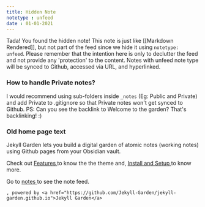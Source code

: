 ```yaml
---
title: Hidden Note
notetype : unfeed
date : 01-01-2021
---
```


Tada! You found the hidden note! This note is just like [[Markdown Rendered]], but not part of the feed since we hide it using `notetype: unfeed`. Please remember that the intention here is only to declutter the feed and not provide any 'protection' to the content. Notes with unfeed note type will be synced to Github, accessed via URL, and hyperlinked.

### How to handle Private notes?

I would recommend using sub-folders inside `_notes` (Eg: Public and Private) and add Private to .gitignore so that Private notes won't get synced to Github. PS: Can you see the backlink to Welcome to the garden? That's backlinking! :)

### Old home page text
Jekyll Garden lets you build a digital garden of atomic notes (working notes) using Github pages from your Obsidian vault.

 Check out <a href="../posts/how-to">Features </a> to know the the theme and, <a href="../posts/how-to"> Install and Setup </a> to know more.

 Go to <a href="../notes"> notes </a> to see the note feed.


```, powered by <a href="https://github.com/Jekyll-Garden/jekyll-garden.github.io">Jekyll Garden</a>```